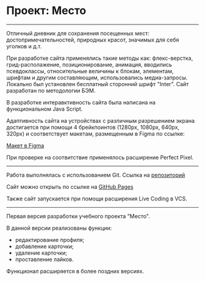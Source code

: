 # Проект: Место
___________________________________

Отличный дневник для сохранения посещенных мест: достопримечательностей, природных красот, значимых для себя уголков и д.т. 

При разработке сайта применялись такие методы как: флекс-верстка, грид-располажение, позиционирование, анимация, вводились псевдоклассы, относительные величины к блокам, элементам, шрифтам и другим составляющим, использовались медиа-запросы. Локально был установлен бесплатный сторонний шрифт "Inter". Сайт разработан по методологии БЭМ.

В разработке интеравктивность сайта была написана на функциональном Java Script. 

Адаптивность сайта на устройствах с различным разрешением экрана достигается при помощи 4 брейкпоинтов (1280px, 1080px, 640px, 320px) и соответствует макетам, размещенным в Figma по ссылке: 

[Макет в Figma](https://www.figma.com/file/2cn9N9jSkmxD84oJik7xL7/JavaScript.-Sprint-4?node-id=0%3A1)

При проверке на соотвитствие применялось расширение Perfect Pixel.
___________________________________

Работа выполнялась с использованием Git. Ссылка на [репозиторий](https://github.com/Elena-Cake/mesto_function_programming)

Cайт можно открыть по ссылке на [GitHub Pages](https://elena-cake.github.io/mesto_function_programming/)

Также сайт запускается при помощи расширения Live Coding в VCS.
___________________________________

Первая версия разработки учебного проекта "Место".

В данной версии реализованы функции: 
* редактирование профиля;
* добавление карточки;
* удаление карточки;
* проставление лайков.

Функционал расширяется в более поздних версиях.


